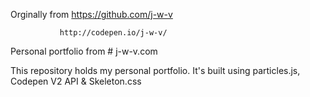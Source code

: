 Orginally from https://github.com/j-w-v

               http://codepen.io/j-w-v/

Personal portfolio from # j-w-v.com

This repository holds my personal portfolio. It's built using particles.js, Codepen V2 API & Skeleton.css


